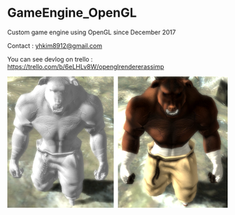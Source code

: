 # GameEngine_OpenGL
Custom game engine using OpenGL since December 2017

Contact : yhkim8912@gmail.com

You can see devlog on trello : https://trello.com/b/6eLHLv8W/openglrendererassimp

![Intro](./Picture1.png)
